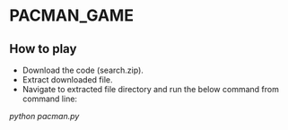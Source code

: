 # PACMAN_GAME

## How to play

  * Download the code (search.zip).
  * Extract downloaded file.
  * Navigate to extracted file directory and run the below command from command line: 

 *python pacman.py*
